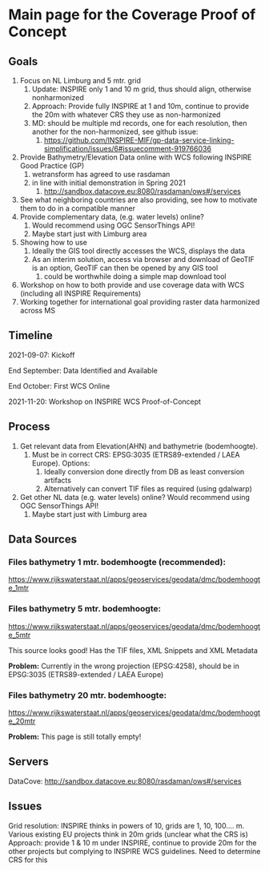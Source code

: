 # Main page for the Coverage Proof of Concept

## Goals
1. Focus on NL Limburg and 5 mtr. grid
   1. Update: INSPIRE only 1 and 10 m grid, thus should align, otherwise nonharmonized
   2. Approach: Provide fully INSPIRE at 1 and 10m, continue to provide the 20m with whatever CRS they use as non-harmonized
   3. MD: should be multiple md records, one for each resolution, then another for the non-harmonized, see github issue:
      1. https://github.com/INSPIRE-MIF/gp-data-service-linking-simplification/issues/6#issuecomment-919766036
3. Provide Bathymetry/Elevation Data online with WCS following INSPIRE Good Practice (GP)
   1. wetransform has agreed to use rasdaman 
   2. in line with initial demonstration in Spring 2021
      1. http://sandbox.datacove.eu:8080/rasdaman/ows#/services
4. See what neighboring countries are also providing, see how to motivate them to do in a compatible manner
5. Provide complementary data, (e.g. water levels) online? 
   1. Would recommend using OGC SensorThings API!
   1. Maybe start just with Limburg area
6. Showing how to use
   1. Ideally the GIS tool directly accesses the WCS, displays the data
   1. As an interim solution, access via browser and download of GeoTIF is an option, GeoTIF can then be opened by any GIS tool
      1. could be worthwhile doing a simple map download tool
7. Workshop on how to both provide and use coverage data with WCS (including all INSPIRE Requirements)
8. Working together for international goal providing raster data harmonized across MS

## Timeline

2021-09-07: Kickoff

End September: Data Identified and Available 

End October: First WCS Online

2021-11-20: Workshop on INSPIRE WCS Proof-of-Concept

## Process

1. Get relevant data from Elevation(AHN) and bathymetrie (bodemhoogte).
   1. Must be in correct CRS: EPSG:3035 (ETRS89-extended / LAEA Europe). Options:
      1. Ideally conversion done directly from DB as least conversion artifacts
      2. Alternatively can convert TIF files as required (using gdalwarp)
3. Get other NL data (e.g. water levels) online? Would recommend using OGC SensorThings API!
   1. Maybe start just with Limburg area


## Data Sources

### Files bathymetry 1 mtr. bodemhoogte (recommended):

https://www.rijkswaterstaat.nl/apps/geoservices/geodata/dmc/bodemhoogte_1mtr 


### Files bathymetry 5 mtr. bodemhoogte:
https://www.rijkswaterstaat.nl/apps/geoservices/geodata/dmc/bodemhoogte_5mtr

This source looks good! Has the TIF files, XML Snippets and XML Metadata 

**Problem:** Currently in the wrong projection (EPSG:4258), should be in EPSG:3035 (ETRS89-extended / LAEA Europe)

### Files bathymetry 20 mtr. bodemhoogte:
https://www.rijkswaterstaat.nl/apps/geoservices/geodata/dmc/bodemhoogte_20mtr

**Problem:** This page is still totally empty!


## Servers

DataCove: http://sandbox.datacove.eu:8080/rasdaman/ows#/services

## Issues

Grid resolution: INSPIRE thinks in powers of 10, grids are 1, 10, 100.... m. Various existing EU projects think in 20m grids (unclear what the CRS is)
Approach: provide 1 & 10 m under INSPIRE, continue to provide 20m for the other projects but complying to INSPIRE WCS guidelines. Need to determine CRS for this

